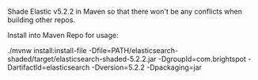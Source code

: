 Shade Elastic v5.2.2 in Maven so that there won't be any conflicts when building other repos.

Install into Maven Repo for usage:

./mvnw install:install-file -Dfile=PATH/elasticsearch-shaded/target/elasticsearch-shaded-5.2.2.jar -DgroupId=com.brightspot -DartifactId=elasticsearch -Dversion=5.2.2 -Dpackaging=jar

